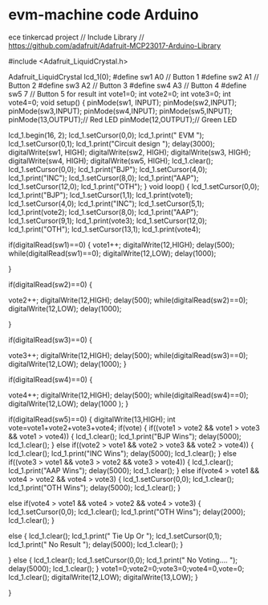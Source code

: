 # evm-machine code Arduino
ece tinkercad project
// Include Library
// https://github.com/adafruit/Adafruit-MCP23017-Arduino-Library

#include <Adafruit_LiquidCrystal.h>

Adafruit_LiquidCrystal lcd_1(0);
#define sw1 A0 // Button 1
#define sw2 A1 // Button 2
#define sw3 A2 // Button 3
#define sw4 A3 // Button 4
#define sw5 7 // Button 5 for result
int vote1=0;
int vote2=0;
int vote3=0;
int vote4=0;
void setup()
{
pinMode(sw1, INPUT);
pinMode(sw2,INPUT);
pinMode(sw3,INPUT);
pinMode(sw4,INPUT);
pinMode(sw5,INPUT);
pinMode(13,OUTPUT);// Red LED
pinMode(12,OUTPUT);// Green LED

lcd_1.begin(16, 2);
lcd_1.setCursor(0,0);
lcd_1.print("    EVM ");
lcd_1.setCursor(0,1);
lcd_1.print("Circuit design ");
delay(3000);
digitalWrite(sw1, HIGH);
digitalWrite(sw2, HIGH);
digitalWrite(sw3, HIGH);
digitalWrite(sw4, HIGH);
digitalWrite(sw5, HIGH);
lcd_1.clear();
lcd_1.setCursor(0,0);
lcd_1.print("BJP");
lcd_1.setCursor(4,0);
lcd_1.print("INC");
lcd_1.setCursor(8,0);
lcd_1.print("AAP");
lcd_1.setCursor(12,0);
lcd_1.print("OTH");
}
void loop()
{
lcd_1.setCursor(0,0);
lcd_1.print("BJP");
lcd_1.setCursor(1,1);
lcd_1.print(vote1);
lcd_1.setCursor(4,0);
lcd_1.print("INC");
lcd_1.setCursor(5,1);
lcd_1.print(vote2);
lcd_1.setCursor(8,0);
lcd_1.print("AAP");
lcd_1.setCursor(9,1);
lcd_1.print(vote3);
lcd_1.setCursor(12,0);
lcd_1.print("OTH");
lcd_1.setCursor(13,1);
lcd_1.print(vote4);

if(digitalRead(sw1)==0)
{ 
vote1++;
  digitalWrite(12,HIGH);
 delay(500);
while(digitalRead(sw1)==0);
digitalWrite(12,LOW);
delay(1000);

}

if(digitalRead(sw2)==0)
{

vote2++;
  digitalWrite(12,HIGH);
  delay(500);
while(digitalRead(sw2)==0);
digitalWrite(12,LOW);
delay(1000);

}

if(digitalRead(sw3)==0)
{

vote3++;
  digitalWrite(12,HIGH);
  delay(500);
while(digitalRead(sw3)==0);
digitalWrite(12,LOW);
delay(1000);
}

if(digitalRead(sw4)==0)
{

vote4++;
  digitalWrite(12,HIGH);
  delay(500);
while(digitalRead(sw4)==0);
digitalWrite(12,LOW);
delay(1000 );
}

if(digitalRead(sw5)==0)
{
digitalWrite(13,HIGH);
int vote=vote1+vote2+vote3+vote4;
if(vote)
{
if((vote1 > vote2 && vote1 > vote3 && vote1 > vote4))
{
lcd_1.clear();
lcd_1.print("BJP Wins");
delay(5000);
lcd_1.clear();
}
else if((vote2 > vote1 && vote2 > vote3 && vote2 > vote4))
{
lcd_1.clear();
lcd_1.print("INC Wins");
delay(5000);
lcd_1.clear();
}
else if((vote3 > vote1 && vote3 > vote2 && vote3 > vote4))
{
lcd_1.clear();
lcd_1.print("AAP Wins");
delay(5000);
lcd_1.clear();
}
else if(vote4 > vote1 && vote4 > vote2 && vote4 > vote3)
{
lcd_1.setCursor(0,0);
lcd_1.clear();
lcd_1.print("OTH Wins");
delay(5000);
lcd_1.clear();
}

else if(vote4 > vote1 && vote4 > vote2 && vote4 > vote3)
{
lcd_1.setCursor(0,0);
lcd_1.clear();
lcd_1.print("OTH Wins");
delay(2000);
lcd_1.clear();
}

else
{
lcd_1.clear();
lcd_1.print(" Tie Up Or ");
lcd_1.setCursor(0,1);
lcd_1.print(" No Result ");
delay(5000);
lcd_1.clear();
}

}
else
{
lcd_1.clear();
lcd_1.setCursor(0,0);
lcd_1.print("  No Voting….         ");
delay(5000);
lcd_1.clear();
}
vote1=0;vote2=0;vote3=0;vote4=0,vote=0;
lcd_1.clear();
digitalWrite(12,LOW);
digitalWrite(13,LOW);
}

}

